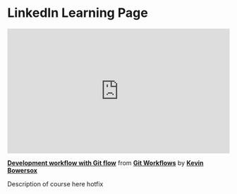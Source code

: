 <h1>LinkedIn Learning Page</h1>

<div style="position:relative;height:0;padding-bottom:56.25%"><iframe width="640" height="360" src="https://www.linkedin.com/learning/embed/git-workflows/development-workflow-with-git-flow?autoplay=false&claim=AQHHVkEA7hYV6gAAAZSTopNQMl8CDF0tEIjpdGffqCABYStQULNUsgtZOwTP78ZFt75vIZwoOApOe_IoNgIoo37awXwLS9bGDnkNPosglR67pWn2YzLf2tc1NIwDnCfOlqmNDydzerYf8WFmDC09Sj0d-yorLrRWoEOACAzWqDw207ZzMylmKTs69o-Skll-LKjQ-95fyfifAwvcxqS2hH9MCDmnfG5lLa_hVb6e8IbXyvzknTtFoH904n3MyNWVy51r4gomrHO4sOlOJMVQ_9YJubomWOV8EJc-oqDXA7WyKLcfwGJIL3KyBgy9OEcbmYR3dhz2KCf2iFO8_jPora81UZG2syrUotDfUIsbgU6YUbxrrILNWnDfgIS_3tDXkA7L4GCPY_R9TqQQdQi-1_ATSyvNatNpiCqF_qUevdEDuKAEvgqQy9tNWM6O9muT8cB16mS-fGBpcLOJjjbXxM39L1xKN5I71xHW2ALcFsw9kic4ptmcJXMD876KL0eGUVyeoGapNju8vKm-iBe8XXZcqSyu0xgn9rcRh76yQ8LbBZZfexsISyNYJkPk-ti4FZdw2ijWPT05JuptWpqf340F06RgUoy0dOqTSnTziyHoYfOOCYVxaKfJ2LJGbHGWFGmCd9TzG5TzgKagyCyBsCKkgsiDPF_QHz3KhXWPfWcWHYkuMSHGeDDyu46rbeXynx_VxlP0JXEAOX5Hr9r0vUKcrYz74D9N7qsaL369NwkKAB5rcIaacZnGK6BxMn4vaEy9K3G9-MeE3HGSTV46bisrTZ51UAxU-De3rJ4lE6HBQwqZEkYf7otW-MpbbBL9-5M7JIuf-3qjgmQlGnOL-jwEhT_2_WxjEBa-sEoHHwa0YUbcmatCv1qK4Q8A9vrCDuXke8kQNT32Ib6XS4kWQds5kADIo7tnd1OFssMlL6DmSOC_8IHSVNrC9iFtvmfoeNZn2DzYJaG2jle6CzZ09xyX9eVr4K9goSp17kG0IXyTtsur3GH04M0-sNayIUcYZQdwdjJAiy8IU__S1ZURFyn0JO07KtGtPw1lzSN7jWXjZEuEl6J_uZ9yaHNlke3Wb8YhDf6xpN3p4k6kg4_gx2JcNKqj2k81J9w18jKKTCAl2EkKuEukbRTjQPhBsJxnA7D1FkG1MinQ3Ig47pOty4bkU9C6Wudh6vsqi8ojjVs4MwgNVswt8iSschHGmqGF4y8K4ceoeuZ86G5RJenEjOuQLA" mozallowfullscreen="true" webkitallowfullscreen="true" allowfullscreen="true" frameborder="0" style="position:absolute;width:100%;height:100%;left:0"></iframe></div><p><strong><a href="https://www.linkedin.com/learning/git-workflows/development-workflow-with-git-flow?trk=embed_lil">Development workflow with Git flow</a></strong> from <strong><a href="https://www.linkedin.com/learning/git-workflows?trk=embed_lil">Git Workflows</a></strong> by <strong><a href="https://www.linkedin.com/learning/instructors/kevin-bowersox?trk=embed_lil">Kevin Bowersox</a></strong></p>

Description of course here hotfix
